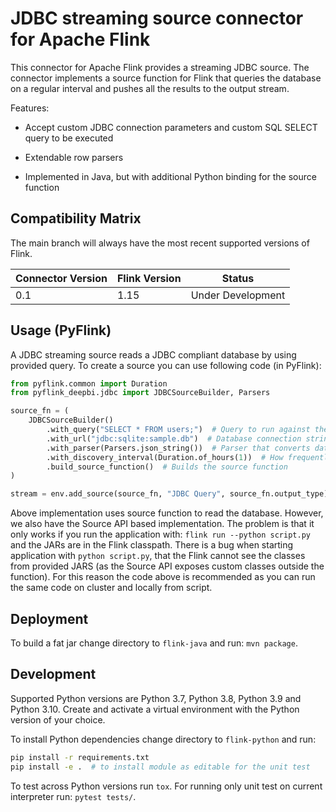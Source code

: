 # JDBC streaming source connector for Apache Flink

This connector for Apache Flink provides a streaming JDBC source.
The connector implements a source function for Flink that queries the database on a regular interval and pushes all the results to the output stream.

Features:

- Accept custom JDBC connection parameters and custom SQL SELECT query to be executed

- Extendable row parsers

- Implemented in Java, but with additional Python binding for the source function


## Compatibility Matrix

The main branch will always have the most recent supported versions of Flink.

| Connector Version | Flink Version | Status            |
|-------------------|---------------|-------------------|
| 0.1               | 1.15          | Under Development |


## Usage (PyFlink)

A JDBC streaming source reads a JDBC compliant database by using provided query. To create a source you can use following code (in PyFlink):


```python
from pyflink.common import Duration
from pyflink_deepbi.jdbc import JDBCSourceBuilder, Parsers

source_fn = (
    JDBCSourceBuilder()
        .with_query("SELECT * FROM users;")  # Query to run against the database
        .with_url("jdbc:sqlite:sample.db")  # Database connection string
        .with_parser(Parsers.json_string())  # Parser that converts database records to stream event
        .with_discovery_interval(Duration.of_hours(1))  # How frequently query the database (in milliseconds)?
        .build_source_function()  # Builds the source function
)

stream = env.add_source(source_fn, "JDBC Query", source_fn.output_type)
```

Above implementation uses source function to read the database. However, we also have the Source API based implementation.
The problem is that it only works if you run the application with: `flink run --python script.py` and the JARs are in the
Flink classpath. There is a bug when starting application with `python script.py`, that the Flink cannot see the classes from
provided JARS (as the Source API exposes custom classes outside the function). For this reason the code above is recommended as
you can run the same code on cluster and locally from script.

## Deployment

To build a fat jar change directory to `flink-java` and run: `mvn package`.

## Development

Supported Python versions are Python 3.7, Python 3.8, Python 3.9 and Python 3.10. 
Create and activate a virtual environment with the Python version of your choice.

To install Python dependencies change directory to `flink-python` and run:
```bash
pip install -r requirements.txt
pip install -e .  # to install module as editable for the unit test
```

To test across Python versions run `tox`. For running only unit test on current interpreter run: `pytest tests/`.


